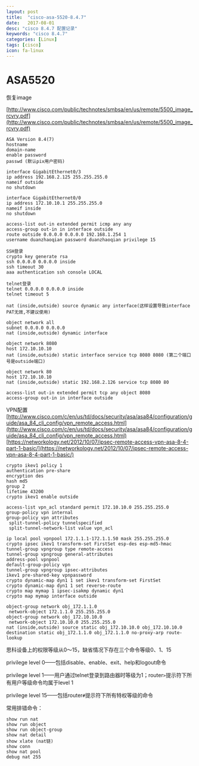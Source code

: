 ```yaml
---
layout: post
title:  "cisco-asa-5520-8.4.7"
date:   2017-08-01
desc: "cisco 8.4.7 配置记录"
keywords: "cisco 8.4.7"
categories: [Linux]
tags: [cisco]
icon: fa-linux
---
```


# ASA5520

恢复image

[http://www.cisco.com/public/technotes/smbsa/en/us/remote/5500_image_rcvry.pdf](http://www.cisco.com/public/technotes/smbsa/en/us/remote/5500_image_rcvry.pdf)

```
ASA Version 8.4(7)
hostname
domain-name
enable password
passwd (默认pix用户密码)

interface GigabitEthernet0/3
ip address 192.168.2.125 255.255.255.0
nameif outside
no shutdown

interface GigabitEthernet0/0
ip address 172.10.10.1 255.255.255.0
nameif inside
no shutdown

access-list out-in extended permit icmp any any
access-group out-in in interface outside
route outside 0.0.0.0 0.0.0.0 192.168.1.254 1
username duanzhaoqian password duanzhaoqian privilege 15

SSH登录
crypto key generate rsa
ssh 0.0.0.0 0.0.0.0 inside
ssh timeout 30
aaa authentication ssh console LOCAL

telnet登录
telnet 0.0.0.0 0.0.0.0 inside
telnet timeout 5

nat (inside,outside) source dynamic any interface(这样设置导致interface PAT无效,不建议使用)

object network all
subnet 0.0.0.0 0.0.0.0
nat (inside,outside) dynamic interface

object network 8080
host 172.10.10.10
nat (inside,outside) static interface service tcp 8080 8080 (第二个端口号是outside端口)

object network 80
host 172.10.10.10
nat (inside,outside) static 192.168.2.126 service tcp 8080 80

access-list out-in extended permit tcp any object 8080
access-group out-in in interface outside

```


VPN配置
[http://www.cisco.com/c/en/us/td/docs/security/asa/asa84/configuration/guide/asa_84_cli_config/vpn_remote_access.html](http://www.cisco.com/c/en/us/td/docs/security/asa/asa84/configuration/guide/asa_84_cli_config/vpn_remote_access.html)
[https://networkology.net/2012/10/07/ipsec-remote-access-vpn-asa-8-4-part-1-basic/](https://networkology.net/2012/10/07/ipsec-remote-access-vpn-asa-8-4-part-1-basic/)

```
crypto ikev1 policy 1
authentication pre-share
encryption des
hash md5
group 2
lifetime 43200
crypto ikev1 enable outside

access-list vpn_acl standard permit 172.10.10.0 255.255.255.0
group-policy vpn internal
group-policy vpn attributes
 split-tunnel-policy tunnelspecified
 split-tunnel-network-list value vpn_acl

ip local pool vpnpool 172.1.1.1-172.1.1.50 mask 255.255.255.0
crypto ipsec ikev1 transform-set FirstSet esp-des esp-md5-hmac
tunnel-group vpngroup type remote-access
tunnel-group vpngroup general-attributes
address-pool vpnpool
default-group-policy vpn
tunnel-group vpngroup ipsec-attributes
ikev1 pre-shared-key vpnpassword
crypto dynamic-map dyn1 1 set ikev1 transform-set FirstSet
crypto dynamic-map dyn1 1 set reverse-route
crypto map mymap 1 ipsec-isakmp dynamic dyn1
crypto map mymap interface outside

object-group network obj_172.1.1.0
 network-object 172.1.1.0 255.255.255.0
object-group network obj_172.10.10.0
 network-object 172.10.10.0 255.255.255.0
nat (inside,outside) source static obj_172.10.10.0 obj_172.10.10.0 destination static obj_172.1.1.0 obj_172.1.1.0 no-proxy-arp route-lookup
```

思科设备上的权限等级从0～15，缺省情况下存在三个命令等级0、1、15

privilege level 0——包括disable、enable、exit、help和logout命令

privilege level 1——用户通过telnet登录到路由器时等级为1；router`>`提示符下所有用户等级命令均属于level 1

privilege level 15——包括router`#`提示符下所有特权等级的命令

常用排错命令：
```
show run nat
show run object
show run object-group
show nat detail
show xlate (nat链)
show conn
show nat pool
debug nat 255
```
